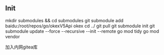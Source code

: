 
## Init

mkdir submodules && cd submodules 
git submodule add baidu:/root/repos/go/okexV5Api okex
cd ../
git pull
git submodule init
git submodule update --force --recursive --init --remote
go mod tidy
go mod vendor

加入内网gitea库

